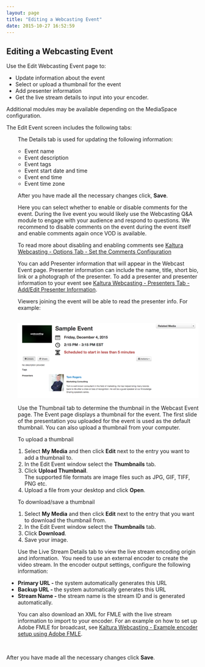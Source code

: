 ```yaml
---
layout: page
title: "Editing a Webcasting Event"
date: 2015-10-27 16:52:59
---
```


<h2 id="SettingUpaKalturaWebcastingEvent-EditingaWebcastingEvent" class="mce-heading-2">
    Editing a Webcasting Event
  </h2>
  
  <p>
    Use the Edit Webcasting Event page to:
  </p>
  
  <ul>
    <li>
      Update information about the event
    </li>
    <li>
      Select or upload a thumbnail for the event
    </li>
    <li>
      Add presenter information
    </li>
    <li>
      Get the live stream details to input into your encoder.
    </li>
  </ul>
  
  <p>
    Additional modules may be available depending on the MediaSpace configuration.
  </p>
  
  <p>
    The Edit Event screen includes the following tabs:
  </p>
  
  <p>
    
  </p>
  
  <p style="padding-left: 30px;">
    The Details tab is used for updating the following information: 
  </p>
  
  <ol>
    <ul>
      <li>
        Event name
      </li>
      <li>
        Event description
      </li>
      <li>
        Event tags
      </li>
      <li>
        Event start date and time
      </li>
      <li>
        Event end time
      </li>
      <li>
        Event time zone
      </li>
    </ul>
  </ol>
  
  <p style="padding-left: 30px;">
    After you have made all the necessary changes click, <strong>Save</strong>.
  </p>
  
  <p class="mce-note-graphic">
    
  </p>
  
  <p>
    <span></span>
  </p>
  
  <p style="padding-left: 30px;">
    <span>Here you can select whether to enable or disable comments for the event. During the live event you would likely use the Webcasting Q&A module to engage with your audience and respond to questions. We recommend to disable comments on the event during the event itself and enable comments again once VOD is available. </span>
  </p>
  
  <p style="padding-left: 30px;">
    <span>To read more about disabling and enabling comments see </span><a href="http://knowledge.kaltura.com/kaltura-webcasting-options-tab-set-comments-configuration">Kaltura Webcasting - Options Tab - Set the Comments Configuration</a>
  </p>
  
  <p>
    <a href="http://knowledge.kaltura.com/kaltura-webcasting-options-tab-set-comments-configuration"></a>
  </p>
  
  <p>
    <span></span>
  </p>
  
  <p style="padding-left: 30px;">
    You can add Presenter information that will appear in the Webcast Event page. Presenter information can include the name, title, short bio, link or a photograph of the presenter. To add a presenter and presenter information to your event see <a href="http://knowledge.kaltura.com/kaltura-webcasting-presenters-tab-addedit-presenter-information" target="_blank">Kaltura Webcasting - Presenters Tab - Add/Edit Presenter Information</a>.
  </p>
  
  <p style="padding-left: 30px;">
    <span>Viewers joining the event will be able to read the presenter info. For example:</span>
  </p>
  
  <p style="padding-left: 30px;">
     <span><img src="../../assets/2648">
  </p>
  
  <p>
    <span></span>
  </p>
  
  <p>
    <span></span>
  </p>
  
  <p style="padding-left: 30px;">
    Use the Thumbnail tab to determine the thumbnail in the Webcast Event page. The Event page displays a thumbnail for the event. The first slide of the presentation you uploaded for the event is used as the default thumbnail. You can also upload a thumbnail from your computer.
  </p>
  
  <p class="mce-procedure" style="padding-left: 30px;">
    To upload a thumbnail
  </p>
  
  <ol>
    <ol>
      <li>
        Select <strong>My Media</strong> and then click <strong>Edit</strong> next to the entry you want to add a thumbnail to.
      </li>
      <li>
        In the Edit Event window select the <strong>Thumbnails</strong> tab.
      </li>
      <li>
        Click <strong>Upload Thumbnail</strong>. <br />The supported file formats are image files such as JPG, GIF, TIFF, PNG etc.
      </li>
      <li>
        Upload a file from your desktop and click <strong>Open</strong>.
      </li>
    </ol>
  </ol>
  
  <p class="Procedure mce-procedure" style="padding-left: 30px;">
    To download/save a thumbnail
  </p>
  
  <ol>
    <ol>
      <li>
        Select <strong>My Media</strong> and then click <strong>Edit</strong> next to the entry that you want to download the thumbnail from.
      </li>
      <li>
        In the Edit Event window select the <strong>Thumbnails</strong> tab.
      </li>
      <li>
        Click <strong>Download</strong>.
      </li>
      <li>
        Save your image.
      </li>
    </ol>
  </ol>
  
  <p>
    
  </p>
  
  <p>
    <span></span>
  </p>
  
  <p style="padding-left: 30px;">
    Use the Live Stream Details tab to view the live stream encoding origin and information.  You need to use an external encoder to create the video stream. In the encoder output settings, configure the following information:
  </p>
  
  <ul style="padding-left: 30px;">
    <li>
      <strong>Primary URL - </strong>the system automatically generates this URL
    </li>
    <li>
      <strong>Backup URL - </strong>the system automatically generates this URL
    </li>
    <li>
      <strong>Stream Name - </strong>the stream name is the stream ID and is generated automatically. 
    </li>
  </ul>
  
  <p style="padding-left: 30px;">
    You can also download an XML for FMLE with the live stream information to import to your encoder. For an example on how to set up Adobe FMLE for broadcast, see <a href="http://knowledge.kaltura.com/kaltura-webcasting-live-stream-details-tab-setup-live-encoder">Kaltura Webcasting - Example encoder setup using Adobe FMLE</a>.
  </p>
  
  <p>
    
  </p>
  
  <p>
     
  </p>
  
  <p>
    After you have made all the necessary changes click <strong>Save</strong>.
  </p>